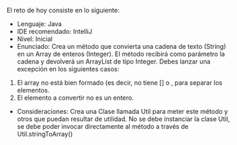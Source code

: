 El reto de hoy consiste en lo siguiente:
- Lenguaje: Java
- IDE recomendado: IntelliJ
- Nivel: Inicial
- Enunciado: Crea un método que convierta una cadena de texto (String) en un Array de enteros (Integer). El método recibirá como parámetro la cadena y devolverá un ArrayList de tipo Integer. Debes lanzar una excepción en los siguientes casos:
1) El array no está bien formado (es decir, no tiene [] o , para separar los elementos.
2) El elemento a convertir no es un entero.
- Consideraciones: Crea una Clase llamada Util para meter este método y otros que puedan resultar de utilidad. No se debe instanciar la clase Util, se debe poder invocar directamente al método a través de Util.stringToArray()